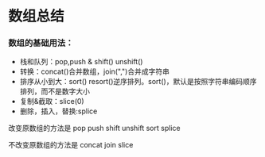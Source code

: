 # 数组总结

### 数组的基础用法：

+ 栈和队列：pop,push & shift() unshift()
+ 转换：concat()合并数组，join(",")合并成字符串
+ 排序从小到大：sort() resort()逆序排列。sort()，默认是按照字符串编码顺序排列，而不是数字大小
+ 复制&截取：slice(0)
+ 删除，插入，替换:splice

改变原数组的方法是 pop push shift unshift sort splice

不改变原数组的方法是 concat join slice